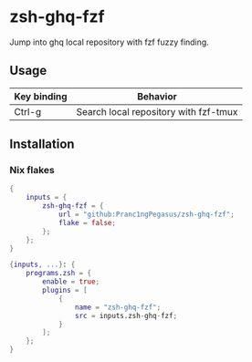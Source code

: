 # zsh-ghq-fzf

Jump into ghq local repository with fzf fuzzy finding.

## Usage

Key binding | Behavior
--- | ---
Ctrl-g | Search local repository with fzf-tmux

## Installation
### Nix flakes

```nix:flake.nix
{
    inputs = {
        zsh-ghq-fzf = {
            url = "github:Pranc1ngPegasus/zsh-ghq-fzf";
            flake = false;
        };
    };
}
```

```nix:zsh.nix
{inputs, ...}: {
    programs.zsh = {
        enable = true;
        plugins = [
            {
                name = "zsh-ghq-fzf";
                src = inputs.zsh-ghq-fzf;
            }
        ];
    };
}
```
